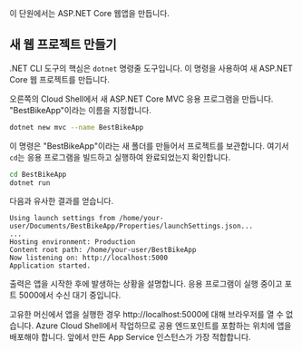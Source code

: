이 단원에서는 ASP.NET Core 웹앱을 만듭니다.

## <a name="create-a-new-web-project"></a>새 웹 프로젝트 만들기

.NET CLI 도구의 핵심은 `dotnet` 명령줄 도구입니다. 이 명령을 사용하여 새 ASP.NET Core 웹 프로젝트를 만듭니다.

오른쪽의 Cloud Shell에서 새 ASP.NET Core MVC 응용 프로그램을 만듭니다. "BestBikeApp"이라는 이름을 지정합니다.

```bash
dotnet new mvc --name BestBikeApp
```

이 명령은 "BestBikeApp"이라는 새 폴더를 만들어서 프로젝트를 보관합니다. 여기서 `cd`는 응용 프로그램을 빌드하고 실행하여 완료되었는지 확인합니다.

```bash
cd BestBikeApp
dotnet run
```

다음과 유사한 결과를 얻습니다.

```console
Using launch settings from /home/your-user/Documents/BestBikeApp/Properties/launchSettings.json...
...
Hosting environment: Production
Content root path: /home/your-user/BestBikeApp
Now listening on: http://localhost:5000
Application started.
```

출력은 앱을 시작한 후에 발생하는 상황을 설명합니다. 응용 프로그램이 실행 중이고 포트 5000에서 수신 대기 중입니다.

고유한 머신에서 앱을 실행한 경우 http://localhost:5000에 대해 브라우저를 열 수 없습니다. Azure Cloud Shell에서 작업하므로 공용 엔드포인트를 포함하는 위치에 앱을 배포해야 합니다. 앞에서 만든 App Service 인스턴스가 가장 적합합니다.